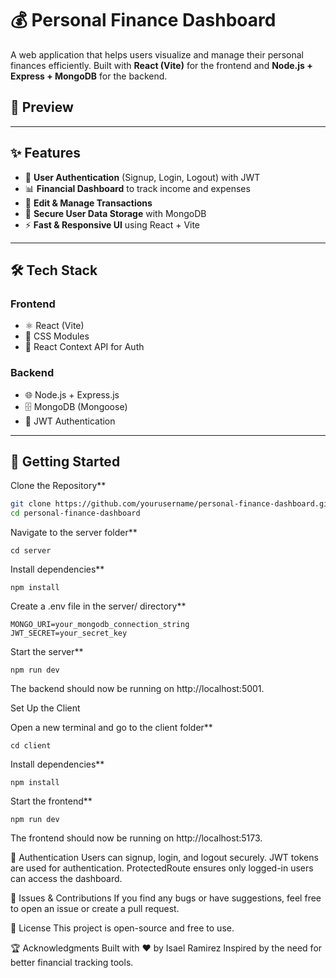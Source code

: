 # 💰 Personal Finance Dashboard
A web application that helps users visualize and manage their personal finances efficiently. Built with **React (Vite)** for the frontend and **Node.js + Express + MongoDB** for the backend.

## 📸 Preview


---

## ✨ Features
- 🔐 **User Authentication** (Signup, Login, Logout) with JWT
- 📊 **Financial Dashboard** to track income and expenses
- 📝 **Edit & Manage Transactions**
- 📁 **Secure User Data Storage** with MongoDB
- ⚡ **Fast & Responsive UI** using React + Vite

---

## 🛠️ Tech Stack
### **Frontend**
- ⚛️ React (Vite)
- 🎨 CSS Modules
- 🔄 React Context API for Auth

### **Backend**
- 🌐 Node.js + Express.js
- 🗄️ MongoDB (Mongoose)
- 🔐 JWT Authentication

---

## 🚀 Getting Started
Clone the Repository**
```bash
git clone https://github.com/yourusername/personal-finance-dashboard.git
cd personal-finance-dashboard
```

Navigate to the server folder**
```
cd server
```
Install dependencies**
```
npm install
```
Create a .env file in the server/ directory**
```
MONGO_URI=your_mongodb_connection_string
JWT_SECRET=your_secret_key
```
Start the server**
```
npm run dev
```

The backend should now be running on http://localhost:5001.


Set Up the Client

Open a new terminal and go to the client folder**
```
cd client
```
Install dependencies**
```
npm install
```
Start the frontend**
```
npm run dev
```
The frontend should now be running on http://localhost:5173.

🔑 Authentication
Users can signup, login, and logout securely.
JWT tokens are used for authentication.
ProtectedRoute ensures only logged-in users can access the dashboard.

🐛 Issues & Contributions
If you find any bugs or have suggestions, feel free to open an issue or create a pull request.

📄 License
This project is open-source and free to use.

🏆 Acknowledgments
Built with ❤️ by Isael Ramirez
Inspired by the need for better financial tracking tools.



